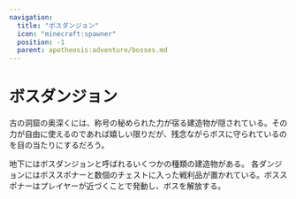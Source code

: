```yaml
---
navigation:
  title: "ボスダンジョン"
  icon: "minecraft:spawner"
  position: -1
  parent: apotheosis:adventure/bosses.md
---
```


# ボスダンジョン

古の洞窟の奥深くには、称号の秘められた力が宿る建造物が隠されている。その力が自由に使えるのであれば嬉しい限りだが、残念ながらボスに守られているのを目の当たりにするだろう。

地下にはボスダンジョンと呼ばれるいくつかの種類の建造物がある。 各ダンジョンにはボススポナーと数個のチェストに入った戦利品が置かれている。ボススポナーはプレイヤーが近づくことで発動し、ボスを解放する。

